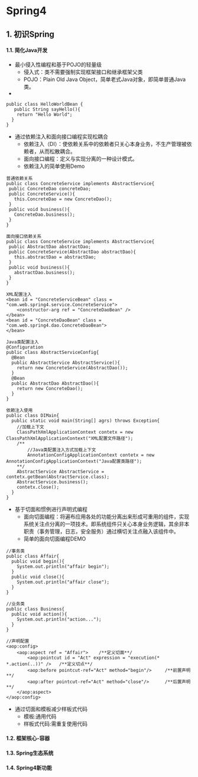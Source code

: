 # Spring4

## 1. 初识Spring

#### 1.1. 简化Java开发

* 最小侵入性编程和基于POJO的轻量级
  * 侵入式：类不需要强制实现框架接口和继承框架父类
  * POJO：Plain Old Java Object，简单老式Java对象，即简单普通Java类。
 *
 ```
 public class HelloWorldBean {
    public String sayHello(){
     return "Hello World";
   }
 }
 ```
* 通过依赖注入和面向接口编程实现松耦合
  * 依赖注入（DI）：使依赖关系中的依赖者只关心本身业务，不生产管理被依赖者，从而松散耦合。
  * 面向接口编程：定义与实现分离的一种设计模式。
  * 依赖注入的简单使用Demo
 ```
普通依赖关系
public class ConcreteService implements AbstractService{
  public ConcreteDao concreteDao;
  public ConcreteService(){
    this.ConcreteDao = new ConcreteDao();
  }
  public void business(){
    ConcreteDao.business();
  }
}
 ```
 ```
面向接口依赖关系
public class ConcreteService implements AbstractService{
  public AbstractDao abstractDao;
  public ConcreteService(AbstractDao abstractDao){
    this.abstractDao = abstractDao;
  }
  public void business(){
    abstractDao.business();
  }
}
 ```
 ```
 XML配置注入
 <bean id = "ConcreteServiceBean" class = "com.web.spring4.service.ConcreteService">
     <constructor-arg ref = "ConcreteDaoBean" />
 </bean>
 <bean id = "ConcreteDaoBean" class = "com.web.spring4.dao.ConcreteDaoBean">
 </bean>
 ```
 ```
 Java类配置注入
 @Configuration
 public class AbstractServiceConfig{
   @Bean
   public AbstractService AbstractService(){
     return new ConcreteService(AbstractDao());
   }
   @Bean
   public AbstractDao AbstractDao(){
     return new ConcreteDao();
   }
 }
 ```
 ```
 依赖注入使用
 public class DIMain{
   public static void main(String[] agrs) throws Exception{
     //加载上下文
     ClassPathXmlApplicationContext contetx = new ClassPathXmlApplicationContext("XML配置文件路径");
     /**
         //Java类配置注入方式加载上下文
         AnnotationConfigApplicationContext contetx = new AnnotationConfigApplicationContext("Java配置类路径");
     **/
     AbstractService AbstractService = contetx.getBean(AbstractService.class);
     AbstractService.business();
     contetx.close();
   }
 }
 ```
* 基于切面和惯例进行声明式编程
  * 面向切面编程：将遍布应用各处的功能分离出来形成可重用的组件，实现系统关注点分离的一项技术。即系统组件只关心本身业务逻辑，其余非本职责（事务管理，日志，安全服务）通过横切关注点融入该组件中。
  * 简单的面向切面编程DEMO
 ```
 //事务类
 public class Affair{
   public void begin(){
     System.out.println("affair begin");
   }
   public void close(){
     System.out.println("affair close");
   }
 }
 ```
 ```
 //业务类
 public class Business{
   public void action(){
     System.out.println("action...");
   }
 }
 ```
 ```
 //声明配置
 <aop:config>
     <aop:aspect ref = "Affair">    /**定义切面**/
         <aop:pointcut id = "Act" expression = "execution(* *.action(..))" />   /**定义切点**/
         <aop:before pointcut-ref="Act" method="begin"/>     /**前置声明**/
         <aop:after pointcut-ref="Act" method="close"/>      /**后置声明**/
     </aop:aspect>
 </aop:config>
 ```

* 通过切面和模板减少样板式代码
  * 模板:通用代码
  * 样板式代码:需重复使用代码

#### 1.2. 框架核心-容器

#### 1.3. Spring生态系统

#### 1.4. Spring4新功能
